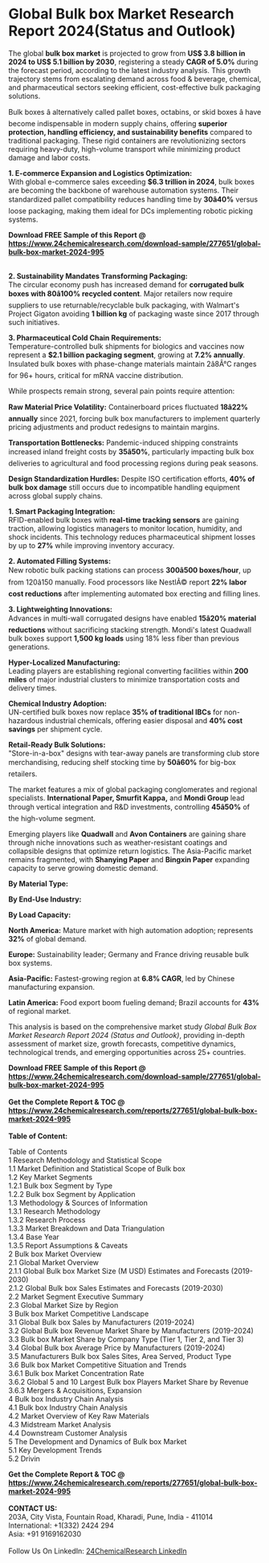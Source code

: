 <h1>Global Bulk box Market Research Report 2024(Status and Outlook)</h1><p>The global <strong>bulk box market</strong> is projected to grow from <strong>US$ 3.8 billion in 2024 to US$ 5.1 billion by 2030</strong>, registering a steady <strong>CAGR of 5.0%</strong> during the forecast period, according to the latest industry analysis. This growth trajectory stems from escalating demand across food &amp; beverage, chemical, and pharmaceutical sectors seeking efficient, cost-effective bulk packaging solutions.</p><p>Bulk boxes â alternatively called pallet boxes, octabins, or skid boxes â have become indispensable in modern supply chains, offering <strong>superior protection, handling efficiency, and sustainability benefits</strong> compared to traditional packaging. These rigid containers are revolutionizing sectors requiring heavy-duty, high-volume transport while minimizing product damage and labor costs.</p><p><strong>1. E-commerce Expansion and Logistics Optimization:</strong><br>
With global e-commerce sales exceeding <strong>$6.3 trillion in 2024</strong>, bulk boxes are becoming the backbone of warehouse automation systems. Their standardized pallet compatibility reduces handling time by <strong>30â40%</strong> versus loose packaging, making them ideal for DCs implementing robotic picking systems.</p><div><b>Download FREE Sample of this Report @ 
            <a href="https://www.24chemicalresearch.com/download-sample/277651/global-bulk-box-market-2024-995">
            https://www.24chemicalresearch.com/download-sample/277651/global-bulk-box-market-2024-995</a></b></div><br><p><strong>2. Sustainability Mandates Transforming Packaging:</strong><br>
The circular economy push has increased demand for <strong>corrugated bulk boxes with 80â100% recycled content</strong>. Major retailers now require suppliers to use returnable/recyclable bulk packaging, with Walmart's Project Gigaton avoiding <strong>1 billion kg</strong> of packaging waste since 2017 through such initiatives.</p><p><strong>3. Pharmaceutical Cold Chain Requirements:</strong><br>
Temperature-controlled bulk shipments for biologics and vaccines now represent a <strong>$2.1 billion packaging segment</strong>, growing at <strong>7.2% annually</strong>. Insulated bulk boxes with phase-change materials maintain 2â8Â°C ranges for 96+ hours, critical for mRNA vaccine distribution.</p><p>While prospects remain strong, several pain points require attention:</p><p><strong>Raw Material Price Volatility:</strong> Containerboard prices fluctuated <strong>18â22% annually</strong> since 2021, forcing bulk box manufacturers to implement quarterly pricing adjustments and product redesigns to maintain margins.</p><p><strong>Transportation Bottlenecks:</strong> Pandemic-induced shipping constraints increased inland freight costs by <strong>35â50%</strong>, particularly impacting bulk box deliveries to agricultural and food processing regions during peak seasons.</p><p><strong>Design Standardization Hurdles:</strong> Despite ISO certification efforts, <strong>40% of bulk box damage</strong> still occurs due to incompatible handling equipment across global supply chains.</p><p><strong>1. Smart Packaging Integration:</strong><br>
RFID-enabled bulk boxes with <strong>real-time tracking sensors</strong> are gaining traction, allowing logistics managers to monitor location, humidity, and shock incidents. This technology reduces pharmaceutical shipment losses by up to <strong>27%</strong> while improving inventory accuracy.</p><p><strong>2. Automated Filling Systems:</strong><br>
New robotic bulk packing stations can process <strong>300â500 boxes/hour</strong>, up from 120â150 manually. Food processors like NestlÃ© report <strong>22% labor cost reductions</strong> after implementing automated box erecting and filling lines.</p><p><strong>3. Lightweighting Innovations:</strong><br>
Advances in multi-wall corrugated designs have enabled <strong>15â20% material reductions</strong> without sacrificing stacking strength. Mondi's latest Quadwall bulk boxes support <strong>1,500 kg loads</strong> using 18% less fiber than previous generations.</p><p><strong>Hyper-Localized Manufacturing:</strong><br>
	Leading players are establishing regional converting facilities within <strong>200 miles</strong> of major industrial clusters to minimize transportation costs and delivery times.</p><p><strong>Chemical Industry Adoption:</strong><br>
	UN-certified bulk boxes now replace <strong>35% of traditional IBCs</strong> for non-hazardous industrial chemicals, offering easier disposal and <strong>40% cost savings</strong> per shipment cycle.</p><p><strong>Retail-Ready Bulk Solutions:</strong><br>
	"Store-in-a-box" designs with tear-away panels are transforming club store merchandising, reducing shelf stocking time by <strong>50â60%</strong> for big-box retailers.</p><p>The market features a mix of global packaging conglomerates and regional specialists. <strong>International Paper, Smurfit Kappa,</strong> and <strong>Mondi Group</strong> lead through vertical integration and R&amp;D investments, controlling <strong>45â50%</strong> of the high-volume segment.</p><p>Emerging players like <strong>Quadwall</strong> and <strong>Avon Containers</strong> are gaining share through niche innovations such as weather-resistant coatings and collapsible designs that optimize return logistics. The Asia-Pacific market remains fragmented, with <strong>Shanying Paper</strong> and <strong>Bingxin Paper</strong> expanding capacity to serve growing domestic demand.</p><p><strong>By Material Type:</strong></p><p><strong>By End-Use Industry:</strong></p><p><strong>By Load Capacity:</strong></p><p><strong>North America:</strong> Mature market with high automation adoption; represents <strong>32%</strong> of global demand.</p><p><strong>Europe:</strong> Sustainability leader; Germany and France driving reusable bulk box systems.</p><p><strong>Asia-Pacific:</strong> Fastest-growing region at <strong>6.8% CAGR</strong>, led by Chinese manufacturing expansion.</p><p><strong>Latin America:</strong> Food export boom fueling demand; Brazil accounts for <strong>43%</strong> of regional market.</p><p>This analysis is based on the comprehensive market study <em>Global Bulk Box Market Research Report 2024 (Status and Outlook)</em>, providing in-depth assessment of market size, growth forecasts, competitive dynamics, technological trends, and emerging opportunities across 25+ countries.</p><div><b>Download FREE Sample of this Report @ 
            <a href="https://www.24chemicalresearch.com/download-sample/277651/global-bulk-box-market-2024-995">
            https://www.24chemicalresearch.com/download-sample/277651/global-bulk-box-market-2024-995</a></b></div><br><div><b>Get the Complete Report & TOC @ 
            <a href="https://www.24chemicalresearch.com/reports/277651/global-bulk-box-market-2024-995">
            https://www.24chemicalresearch.com/reports/277651/global-bulk-box-market-2024-995</a></b></div><br>
            <b>Table of Content:</b><p>Table of Contents<br />
1 Research Methodology and Statistical Scope<br />
1.1 Market Definition and Statistical Scope of Bulk box<br />
1.2 Key Market Segments<br />
1.2.1 Bulk box Segment by Type<br />
1.2.2 Bulk box Segment by Application<br />
1.3 Methodology & Sources of Information<br />
1.3.1 Research Methodology<br />
1.3.2 Research Process<br />
1.3.3 Market Breakdown and Data Triangulation<br />
1.3.4 Base Year<br />
1.3.5 Report Assumptions & Caveats<br />
2 Bulk box Market Overview<br />
2.1 Global Market Overview<br />
2.1.1 Global Bulk box Market Size (M USD) Estimates and Forecasts (2019-2030)<br />
2.1.2 Global Bulk box Sales Estimates and Forecasts (2019-2030)<br />
2.2 Market Segment Executive Summary<br />
2.3 Global Market Size by Region<br />
3 Bulk box Market Competitive Landscape<br />
3.1 Global Bulk box Sales by Manufacturers (2019-2024)<br />
3.2 Global Bulk box Revenue Market Share by Manufacturers (2019-2024)<br />
3.3 Bulk box Market Share by Company Type (Tier 1, Tier 2, and Tier 3)<br />
3.4 Global Bulk box Average Price by Manufacturers (2019-2024)<br />
3.5 Manufacturers Bulk box Sales Sites, Area Served, Product Type<br />
3.6 Bulk box Market Competitive Situation and Trends<br />
3.6.1 Bulk box Market Concentration Rate<br />
3.6.2 Global 5 and 10 Largest Bulk box Players Market Share by Revenue<br />
3.6.3 Mergers & Acquisitions, Expansion<br />
4 Bulk box Industry Chain Analysis<br />
4.1 Bulk box Industry Chain Analysis<br />
4.2 Market Overview of Key Raw Materials<br />
4.3 Midstream Market Analysis<br />
4.4 Downstream Customer Analysis<br />
5 The Development and Dynamics of Bulk box Market <br />
5.1 Key Development Trends<br />
5.2 Drivin</p><div><b>Get the Complete Report & TOC @ 
            <a href="https://www.24chemicalresearch.com/reports/277651/global-bulk-box-market-2024-995">
            https://www.24chemicalresearch.com/reports/277651/global-bulk-box-market-2024-995</a></b></div><br><b>CONTACT US:</b><br>
            203A, City Vista, Fountain Road, Kharadi, Pune, India - 411014<br>
            International: +1(332) 2424 294<br>
            Asia: +91 9169162030 <br><br>
            Follow Us On LinkedIn: <a href="https://www.linkedin.com/company/24chemicalresearch/">24ChemicalResearch LinkedIn</a>